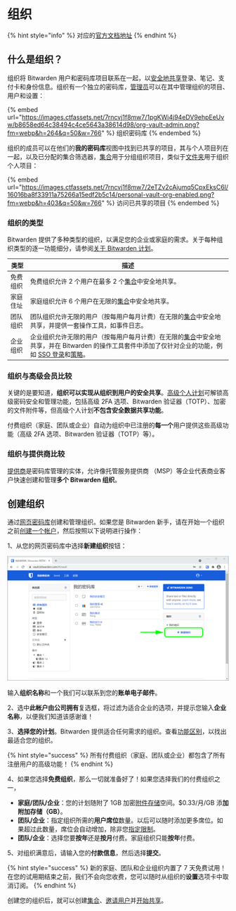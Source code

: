 # 组织

{% hint style="info" %}
对应的[官方文档地址](https://bitwarden.com/help/article/about-organizations/)
{% endhint %}

## 什么是组织？ <a href="#what-are-organizations" id="what-are-organizations"></a>

组织将 Bitwarden 用户和密码库项目联系在一起，以[安全地共享](sharing.md)登录、笔记、支付卡和身份信息。组织有一个独立的密码库，[管理员](../admin-console/user-management/member-roles-and-permissions.md)可以在其中管理组织的项目、用户和设置：

{% embed url="https://images.ctfassets.net/7rncvj1f8mw7/1pgKWi4j94eDV9ehpEeUvw/b8658ed64c38494c4ce5643a38614d98/org-vault-admin.png?fm=webp&h=264&q=50&w=766" %}
组织密码库
{% endembed %}

组织的成员可以在他们的**我的密码库**视图中找到已共享的项目，其与个人项目列在一起，以及已分配的集合筛选器，[集合](collections.md)用于分组组织项目，类似于[文件夹](../your-vault/folders.md)用于组织个人项目：

{% embed url="https://images.ctfassets.net/7rncvj1f8mw7/2eTZv2cAjumq5CpxEksC6l/16016ba8f33911a75266a15edf2b5c14/personal-vault-org-enabled.png?fm=webp&h=403&q=50&w=766" %}
访问已共享的项目
{% endembed %}

### 组织的类型 <a href="#types-of-organizations" id="types-of-organizations"></a>

Bitwarden 提供了多种类型的组织，以满足您的企业或家庭的需求。关于每种组织类型的逐一功能细分，请参阅[关于 Bitwarden 计划](../plans-and-pricing/about-bitwarden-plans.md)。

| 类型   | 描述                                                                                                                                                                        |
| ---- | ------------------------------------------------------------------------------------------------------------------------------------------------------------------------- |
| 免费组织 | 免费组织允许 2 个用户在最多 2 个[集合](collections.md)中安全地共享。                                                                                                                            |
| 家庭住址 | 家庭组织允许 6 个用户在无限的[集合](collections.md)中安全地共享。                                                                                                                               |
| 团队组织 | 团队组织允许无限的用户（按每用户每月计费）在无限的[集合](collections.md)中安全地共享，并提供一套操作工具，如事件日志。                                                                                                      |
| 企业组织 | 企业组织允许无限的用户（按每用户每月计费）在无限的[集合](collections.md)中安全地共享，并在 Bitwarden 的操作工具套件中添加了仅针对企业的功能，例如 [SSO 登录](../login-with-sso/about-login-with-sso.md)和[策略](enterprise-policies.md)。 |

### 组织与高级会员比较 <a href="#comparing-organizations-with-premium" id="comparing-organizations-with-premium"></a>

关键的是要知道，**组织可以实现从组织到用户的安全共享**。[高级个人计划](../plans-and-pricing/about-bitwarden-plans.md#premium-individual)可解锁高级密码安全和管理功能，包括高级 2FA 选项、Bitwarden 验证器（TOTP）、加密的文件附件等，但高级个人计划**不包含安全数据共享功能**。

付费组织（家庭、团队或企业）自动为组织中已注册的**每一个**用户提供这些高级功能（高级 2FA 选项、Bitwarden 验证器（TOTP）等）。

### 组织与提供商比较 <a href="#comparing-organizations-with-providers" id="comparing-organizations-with-providers"></a>

[提供商](../provider-portal/provider-portal-overview.md)是密码库管理的实体，允许像托管服务提供商 （MSP）等企业代表商业客户快速创建和管理**多个 Bitwarden 组织**。

## 创建组织 <a href="#create-an-organization" id="create-an-organization"></a>

通过[网页密码库](../getting-started/getting-started-webvault.md)创建和管理组织。如果您是 Bitwarden 新手，请在开始一个组织之前[创建一个帐户](https://vault.bitwarden.com/#/register)，然后按照以下说明进行操作：

1、从您的网页密码库中选择**新建组织**按钮：

![选择新建组织](../.gitbook/assets/new-org-button-overlay.png)

输入**组织名称**和一个我们可以联系到您的**账单电子邮件**。

2、选中**此帐户由公司拥有**复选框，将过滤为适合企业的选项，并提示您输入**企业名称**，以便我们知道该感谢谁！

3、**选择您的计划**。Bitwarden 提供适合任何需求的组织。查看[功能区别](../plans-and-pricing/about-bitwarden-plans.md#ji-hua-bi-jiao)，以找出最适合您的组织。

{% hint style="success" %}
所有付费组织（家庭、团队或企业）都包含了所有注册用户的高级功能！
{% endhint %}

4、如果您选择**免费组织**，那么一切就准备好了！如果您选择我们的付费组织之一，

* **家庭/团队/企业**：您的计划随附了 1GB 加密[附件存储](../your-vault/file-attachments.md)空间。$0.33/月/GB 添**加附加存储（GB）**。
* **团队/企业**：指定组织所需的**用户席位**数量。以后可以随时添加更多席位。如果超过此数量，席位会自动增加，除非您[指定限制](user-management.md#set-a-seat-limit)。
* **团队/企业**：选择您要**按年**还是**按月**付费。家庭组织只能**按年**付费。

5、对组织满意后，请输入您的**付款信息**，然后选择**提交**。

{% hint style="success" %}
新的家庭、团队和企业组织内置了 7 天免费试用！在您的试用期结束之前，我们不会向您收费，您可以随时从组织的**设置**选项卡中取消订阅。
{% endhint %}

创建您的组织后，就可以创建[集合](collections.md)、[邀请用户](user-management.md)并[开始共享](sharing.md)。
